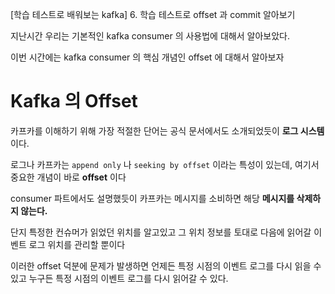 [학습 테스트로 배워보는 kafka] 6. 학습 테스트로 offset 과 commit 알아보기

지난시간 우리는 기본적인 kafka consumer 의 사용법에 대해서 알아보았다.

이번 시간에는 kafka consumer 의 핵심 개념인 offset 에 대해서 알아보자

# Kafka 의 Offset

카프카를 이해하기 위해 가장 적절한 단어는 공식 문서에서도 소개되었듯이 **로그 시스템** 이다.

로그나 카프카는 `append only` 나 `seeking by offset` 이라는 특성이 있는데, 여기서 중요한 개념이 바로 **offset** 이다

consumer 파트에서도 설명했듯이 카프카는 메시지를 소비하면 해당 **메시지를 삭제하지 않는다.**

단지 특정한 컨슈머가 읽었던 위치를 알고있고 그 위치 정보를 토대로 다음에 읽어갈 이벤트 로그 위치를 관리할 뿐이다

이러한 offset 덕분에 문제가 발생하면 언제든 특정 시점의 이벤트 로그를 다시 읽을 수 있고 누구든 특정 시점의 이벤트 로그를 다시 읽어갈 수 있다.
